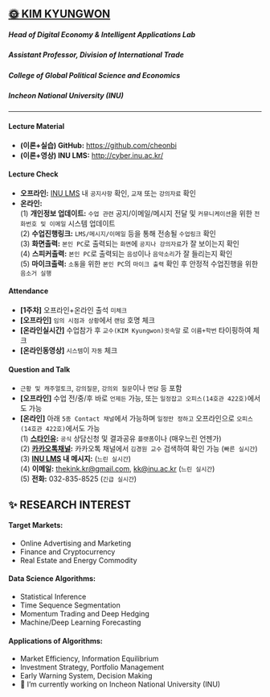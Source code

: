 ## [🌞 KIM KYUNGWON](https://sites.google.com/view/thekimk)
##### Head of Digital Economy & Intelligent Applications Lab
##### Assistant Professor, Division of International Trade
##### College of Global Political Science and Economics
##### Incheon National University (INU)
---
#### Lecture Material
- **(이론+실습) GitHub:** https://github.com/cheonbi
- **(이론+영상) INU LMS:** http://cyber.inu.ac.kr/

#### Lecture Check
- **오프라인:** [INU LMS](http://cyber.inu.ac.kr/) 내 `공지사항` 확인, `교재` 또는 `강의자료` 확인    
- **온라인:**    
(1) **개인정보 업데이트:** `수업 관련` 공지/이메일/메시지 전달 및 `커뮤니케이션`을 위한 `전화번호 및 이메일` 시스템 업데이트    
(2) **수업진행링크:** `LMS/메시지/이메일` 등을 통해 전송될 `수업링크` 확인    
(3) **화면출력:** `본인 PC`로 출력되는 `화면`에 `공지나 강의자료`가 잘 보이는지 확인    
(4) **스피커출력:** `본인 PC`로 출력되는 `음성`이나 `음악소리`가 잘 들리는지 확인    
(5) **마이크출력:** `소통`을 위한 `본인 PC`의 `마이크 출력` 확인 후 안정적 수업진행을 위한 `음소거 실행`    

#### Attendance
- **[1주차]** 오프라인+온라인 출석 `미체크`
- **[오프라인]** `임의 시점과 상황`에서 `랜덤` 호명 체크
- **[온라인실시간]** 수업참가 후 `교수(KIM Kyungwon)귓속말` 로 `이름+학번` 타이핑하여 체크
- **[온라인동영상]** `시스템`이 `자동` 체크

#### Question and Talk    
- `근황 및 캐주얼토크`, `강의질문`, `강의외 질문`이나 `면담` 등 포함    
- **[오프라인]** 수업 전/중/후 바로 `언제든` 가능, 또는 `일정잡고 오피스(14호관 422호)`에서도 가능    
- **[온라인]** 아래 `5종 Contact 채널`에서 가능하며 `일정만 정하고` 오프라인으로 `오피스(14호관 422호)`에서도 가능    
(1) **[스타인유](https://starinu.inu.ac.kr/index.do):** `공식` 상담신청 및 결과공유 `플랫폼`이나 (매우느린 언젠가)    
(2) **[카카오톡채널](http://pf.kakao.com/_Exfqqb):** 카카오톡 채널에서 `김경원 교수` 검색하여 확인 가능 (`빠른 실시간`)    
(3) **[INU LMS](http://cyber.inu.ac.kr/) 내 메시지:** (`느린 실시간`)         
(4) **이메일:** thekink.kr@gmail.com, kk@inu.ac.kr (`느린 실시간`)        
(5) **전화:** 032-835-8525 (`긴급 실시간`)        

## ✨ RESEARCH INTEREST
#### Target Markets:
- Online Advertising and Marketing
- Finance and Cryptocurrency
- Real Estate and Energy Commodity
#### Data Science Algorithms:
- Statistical Inference
- Time Sequence Segmentation
- Momentum Trading and Deep Hedging
- Machine/Deep Learning Forecasting
#### Applications of Algorithms:
- Market Efficiency, Information Equilibrium
- Investment Strategy, Portfolio Management
- Early Warning System, Decision Making
- 🔭 I’m currently working on Incheon National University (INU) 

<!--[<img src='https://cdn.jsdelivr.net/npm/simple-icons@3.0.1/icons/github.svg' alt='github' height='40'>](https://github.com/cheonbi)  [<img src='https://cdn.jsdelivr.net/npm/simple-icons@3.0.1/icons/youtube.svg' alt='YouTube' height='40'>](https://www.youtube.com/channel/thekimk)  -->
